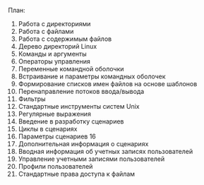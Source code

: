 План:

1. Работа с директориями
2. Работа с файлами
3. Работа с содержимым файлов
4. Дерево директорий Linux
5. Команды и аргументы
6. Операторы управления
7. Переменные командной оболочки
8. Встраивание и параметры командных оболочек
9. Формирование списков имен файлов на основе шаблонов
10. Перенаправление потоков ввода/вывода
11. Фильтры
12. Стандартные инструменты систем Unix
13. Регулярные выражения
14. Введение в разработку сценариев
15. Циклы в сценариях
16. Параметры сценариев 16
17. Дополнительная информация о сценариях
18. Вводная информация об учетных записях пользователей
19. Управление учетными записями пользователей
20. Профили пользователей
21. Стандартные права доступа к файлам
